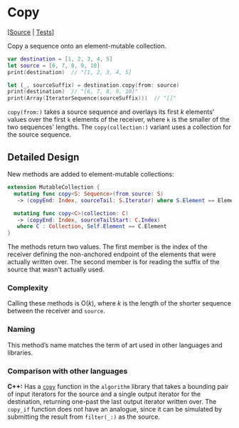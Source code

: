 # Copy

[[Source](../Sources/Algorithms/Copy.swift) |
 [Tests](../Tests/SwiftAlgorithmsTests/CopyTests.swift)]

Copy a sequence onto an element-mutable collection.

```swift
var destination = [1, 2, 3, 4, 5]
let source = [6, 7, 8, 9, 10]
print(destination)  // "[1, 2, 3, 4, 5]

let (_, sourceSuffix) = destination.copy(from: source)
print(destination)  // "[6, 7, 8, 9, 10]"
print(Array(IteratorSequence(sourceSuffix)))  // "[]"
```

`copy(from:)` takes a source sequence and overlays its first *k* elements'
values over the first `k` elements of the receiver, where `k` is the smaller of
the two sequences' lengths.  The `copy(collection:)` variant uses a collection
for the source sequence.

## Detailed Design

New methods are added to element-mutable collections:

```swift
extension MutableCollection {
  mutating func copy<S: Sequence>(from source: S)
   -> (copyEnd: Index, sourceTail: S.Iterator) where S.Element == Element

  mutating func copy<C>(collection: C)
   -> (copyEnd: Index, sourceTailStart: C.Index)
   where C : Collection, Self.Element == C.Element
}
```

The methods return two values.  The first member is the index of the receiver
defining the non-anchored endpoint of the elements that were actually written
over.  The second member is for reading the suffix of the source that wasn't
actually used.

### Complexity

Calling these methods is O(_k_), where _k_ is the length of the shorter
sequence between the receiver and `source`.

### Naming

This method’s name matches the term of art used in other languages and
libraries.

### Comparison with other languages

**C++:** Has a [`copy`][C++Copy] function in the `algorithm` library that takes
a bounding pair of input iterators for the source and a single output iterator
for the destination, returning one-past the last output iterator written over.
The `copy_if` function does not have an analogue, since it can be simulated by
submitting the result from `filter(_:)` as the source.

<!-- Link references for other languages -->

[C++Copy]: https://en.cppreference.com/w/cpp/algorithm/copy
